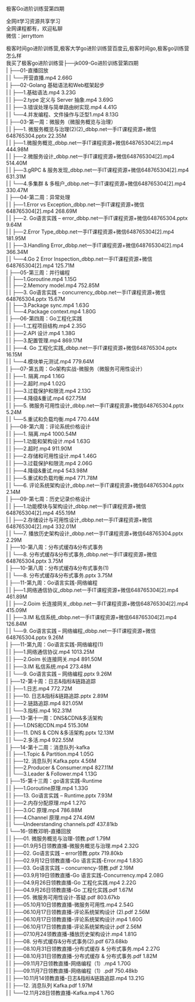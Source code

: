 极客Go进阶训练营第四期

全网it学习资源共享学习<br>全网课程都有，欢迎私聊<br>微信：jerryttom<br>

极客时间go进阶训练营,极客大学go进阶训练营百度云,极客时间go,极客go训练营怎么样<br> 我买了极客go进阶训练营├──jk009-Go进阶训练营第四期<br> | ├──01-直播回放<br> | | └──开营直播.mp4 2.66G<br> | ├──02-Golang 基础语法和Web框架起步<br> | | ├──1.基础语法.mp4 3.23G<br> | | ├──2.type 定义与 Server 抽象.mp4 3.69G<br> | | ├──3.错误处理与简单路由树实现.mp4 4.41G<br> | | └──4.并发编程、文件操作与泛型1.mp4 8.13G<br> | ├──03-第一周：微服务（微服务概览与治理）<br> | | ├──1. 微服务概览与治理(2)(2)_dbbp.net一手IT课程资源+微信648765304.pptx 22.35M<br> | | ├──1.微服务概览_dbbp.net一手IT课程资源+微信648765304[2].mp4 444.98M<br> | | ├──2.微服务设计_dbbp.net一手IT课程资源+微信648765304[2].mp4 514.40M<br> | | ├──3.gRPC &amp; 服务发现_dbbp.net一手IT课程资源+微信648765304[2].mp4 631.31M<br> | | └──4.多集群 &amp; 多租户_dbbp.net一手IT课程资源+微信648765304[2].mp4 330.47M<br> | ├──04-第二周：异常处理<br> | | ├──1.Error vs Exception_dbbp.net一手IT课程资源+微信648765304[2].mp4 268.69M<br> | | ├──2. Go语言实践 – error_dbbp.net一手IT课程资源+微信648765304.pptx 9.64M<br> | | ├──2.Error Type_dbbp.net一手IT课程资源+微信648765304[2].mp4 181.95M<br> | | ├──3.Handling Error_dbbp.net一手IT课程资源+微信648765304[2].mp4 366.34M<br> | | └──4.Go 2 Error Inspection_dbbp.net一手IT课程资源+微信648765304[2].mp4 125.71M<br> | ├──05-第三周：并行编程<br> | | ├──1.Goroutine.mp4 1.15G<br> | | ├──2.Memory model.mp4 752.85M<br> | | ├──3. Go语言实践 – concurrency_dbbp.net一手IT课程资源+微信648765304.pptx 15.67M<br> | | ├──3.Package sync.mp4 1.63G<br> | | └──4.Package context.mp4 1.80G<br> | ├──06-第四周：Go工程化实践<br> | | ├──1.工程项目结构.mp4 2.35G<br> | | ├──2.API 设计.mp4 1.38G<br> | | ├──3.配置管理.mp4 869.17M<br> | | ├──4. Go 工程化实践_dbbp.net一手IT课程资源+微信648765304.pptx 16.15M<br> | | └──4.模块单元测试.mp4 779.64M<br> | ├──07-第五周：Go架构实战-微服务（微服务可用性设计）<br> | | ├──1. 隔离.mp4 1.16G<br> | | ├──2.超时.mp4 1.02G<br> | | ├──3.过载保护和限流.mp4 2.13G<br> | | ├──4.降级&amp;重试.mp4 627.75M<br> | | ├──5. 微服务可用性设计_dbbp.net一手IT课程资源+微信648765304.pptx 5.24M<br> | | └──5.重试和负载均衡.mp4 770.44M<br> | ├──08-第六周：评论系统价格设计<br> | | ├──1. 隔离.mp4 1000.54M<br> | | ├──1.功能和架构设计.mp4 1.63G<br> | | ├──2.超时.mp4 911.90M<br> | | ├──2.存储和可用性设计.mp4 1.46G<br> | | ├──3.过载保护和限流.mp4 2.06G<br> | | ├──4.降级&amp;重试.mp4 543.98M<br> | | ├──5.重试和负载均衡.mp4 771.78M<br> | | └──6. 评论系统架构设计_dbbp.net一手IT课程资源+微信648765304.pptx 2.14M<br> | ├──09-第七周：历史记录价格设计<br> | | ├──1.功能模块与架构设计_dbbp.net一手IT课程资源+微信648765304[2].mp4 455.19M<br> | | ├──2.存储设计与可用性设计_dbbp.net一手IT课程资源+微信648765304[2].mp4 332.01M<br> | | └──7. 播放历史架构设计_dbbp.net一手IT课程资源+微信648765304.pptx 2.29M<br> | ├──10-第八周：分布式缓存&amp;分布式事务<br> | | └──8. 分布式缓存&amp;分布式事务_dbbp.net一手IT课程资源+微信648765304.pptx 3.75M<br> | ├──10-第八周：分布式缓存&amp;分布式事务(1)<br> | | └──8. 分布式缓存&amp;分布式事务.pptx 3.75M<br> | ├──11-第九周：Go语言实践-网络编程<br> | | ├──1.网络通信协议_dbbp.net一手IT课程资源+微信648765304[2].mp4 461.89M<br> | | ├──2.Goim 长连接网关_dbbp.net一手IT课程资源+微信648765304[2].mp4 415.09M<br> | | ├──3.IM 私信系统_dbbp.net一手IT课程资源+微信648765304[2].mp4 126.84M<br> | | └──9. Go语言实践 – 网络编程_dbbp.net一手IT课程资源+微信648765304.pptx 9.26M<br> | ├──11-第九周：Go语言实践-网络编程(1)<br> | | ├──1.网络通信协议.mp4 1013.25M<br> | | ├──2.Goim 长连接网关.mp4 891.50M<br> | | ├──3.IM 私信系统.mp4 273.48M<br> | | └──9. Go语言实践 – 网络编程.pptx 9.26M<br> | ├──12-第十周：日志&amp;指标&amp;链路追踪<br> | | ├──1.日志.mp4 772.72M<br> | | ├──10. 日志&amp;指标&amp;链路追踪.pptx 2.89M<br> | | ├──2.链路追踪.mp4 821.05M<br> | | └──3.指标.mp4 162.31M<br> | ├──13-第十一周：DNS&amp;CDN&amp;多活架构<br> | | ├──1.DNS和CDN.mp4 515.30M<br> | | ├──11. DNS &amp; CDN &amp;多活架构.pptx 12.13M<br> | | └──2.多活.mp4 922.55M<br> | ├──14-第十二周：消息队列-kafka<br> | | ├──1.Topic &amp; Partition.mp4 1.05G<br> | | ├──12. 消息队列 Kafka.pptx 4.56M<br> | | ├──2.Producer &amp; Consumer.mp4 827.11M<br> | | └──3.Leader &amp; Follower.mp4 1.13G<br> | ├──15-第十三周：go语言实践-Runtime<br> | | ├──1.Goroutine原理.mp4 1.33G<br> | | ├──13. Go语言实践 – Runtime.pptx 7.93M<br> | | ├──2.内存分配原理.mp4 1.27G<br> | | ├──3.GC 原理.mp4 786.88M<br> | | ├──4.Channel 原理.mp4 274.49M<br> | | └──Undeerstanding channels.pdf 437.81kb<br> | └──16-领教邓明-直播回放<br> | | ├──01. 微服务概览与治理-领教.pdf 1.79M<br> | | ├──01.9月5日领教直播-微服务概览与治理.mp4 2.32G<br> | | ├──02. Go语言实践 – error领教.pptx 719.80kb<br> | | ├──02.9月12日领教直播-Go 语言实践-Error.mp4 1.83G<br> | | ├──03. Go语言实践 – concurrency-领教.pdf 2.19M<br> | | ├──03.9月19日领教直播-Go 语言实践-Concurrency.mp4 2.08G<br> | | ├──04.9月26日领教直播-Go 工程化实践.mp4 2.22G<br> | | ├──04.9月26日领教直播-Go 工程化实践.pdf 1.67M<br> | | ├──05. 微服务可用性设计-答疑.pdf 803.67kb<br> | | ├──05.10月10日领教直播-微服务可用性.mp4 2.54G<br> | | ├──06.10月17日领教直播-评论系统架构设计 (2).pdf 2.56M<br> | | ├──06.10月17日领教直播-评论系统架构设计.mp4 1.60G<br> | | ├──06.10月17日领教直播-评论系统架构设计.pdf 2.56M<br> | | ├──07.10月24领教直播-播放历史架构设计.mp4 1.81G<br> | | ├──08. 分布式缓存&amp;分布式事务(2).pdf 673.68kb<br> | | ├──08.10月31日领教直播-分布式缓存 &amp; 分布式事务.mp4 2.27G<br> | | ├──08.10月31日领教直播-分布式缓存 &amp; 分布式事务.pdf 1.82M<br> | | ├──09.11月7日领教直播-网络编程（1）.mp4 1.70G<br> | | ├──09.11月7日领教直播-网络编程（1）.pdf 750.48kb<br> | | ├──10.11月14领教直播-日志&amp;指标&amp;链路追踪.mp4 13.21G<br> | | ├──12. 消息队列 Kafka.pdf 1.97M<br> | | └──12.11月28日领教直播-Kafka.mp4 1.76G